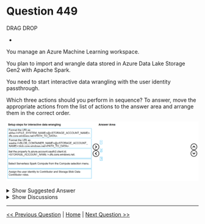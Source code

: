 # Question 449

DRAG DROP

-

You manage an Azure Machine Learning workspace.

You plan to import and wrangle data stored in Azure Data Lake Storage Gen2 with Apache Spark.

You need to start interactive data wrangling with the user identity passthrough.

Which three actions should you perform in sequence? To answer, move the appropriate actions from the list of actions to the answer area and arrange them in the correct order.

![Question Image](../images/q449_q_image569.png)

<details>
  <summary>Show Suggested Answer</summary>

<img src="../images/q449_ans_0_image570.png" alt="Answer Image"><br>

</details>

<details>
  <summary>Show Discussions</summary>

<blockquote><p><strong>Sadhak</strong> <code>(Wed 13 Nov 2024 23:12)</code> - <em>Upvotes: 1</em></p><p>Correct answer.</p></blockquote>
<blockquote><p><strong>Sadhak</strong> <code>(Wed 13 Nov 2024 23:08)</code> - <em>Upvotes: 1</em></p><p>https://learn.microsoft.com/en-us/azure/machine-learning/interactive-data-wrangling-with-apache-spark-azure-ml?view=azureml-api-2#import-and-wrangle-data-from-azure-data-lake-storage-adls-gen-2</p></blockquote>

</details>

---

[<< Previous Question](question_448.md) | [Home](../index.md) | [Next Question >>](question_450.md)

